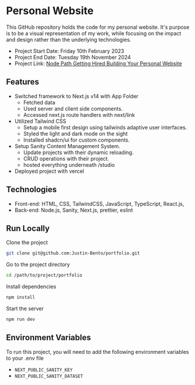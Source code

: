 # Personal Website 

This GitHub repository holds the code for my personal website. It's purpose is to be a visual representation of my work, while focusing on the impact and design rather than the underlying technologies. 

- Project Start Date: Friday 10th February 2023
- Project End Date:  Tuesday 19th November 2024
- Project Link: [Node Path Getting Hired Building Your Personal Website](https://www.theodinproject.com/lessons/node-path-getting-hired-building-your-personal-website)

## Features

-  Switched framework to Next.js v14 with App Folder
   -  Fetched data
   -  Used server and client side components. 
   -  Accessed next.js route handlers with next/link
-  Utilized Tailwind CSS
   -  Setup a mobile first design using tailwinds adaptive user interfaces.
   -  Styled the light and dark mode on the sight
   -  Installed shadcn/ui for custom components.
-  Setup Sanity Content Management System.
   - Update projects with their dynamic reloading.
   - CRUD operations with their project.  
   - hosted everything underneath /studio 
 - Deployed project with vercel

## Technologies

- Front-end: HTML, CSS, TailwindCSS, JavaScript, TypeScript, React.js, 
- Back-end: Node.js, Sanity, Next.js, prettier, eslint

## Run Locally  
  
Clone the project  
  
```bash  
git clone git@github.com:Justin-Bento/portfolio.git
```  
  
Go to the project directory  
  
```bash  
cd /path/to/project/portfolio  
```  
  
Install dependencies  
  
```bash  
npm install  
```  
  
Start the server  
  
```bash  
npm run dev
```

## Environment Variables  
  
To run this project, you will need to add the following environment variables to your .env file  

- ``NEXT_PUBLIC_SANITY_KEY`` 
- ``NEXT_PUBLIC_SANITY_DATASET``